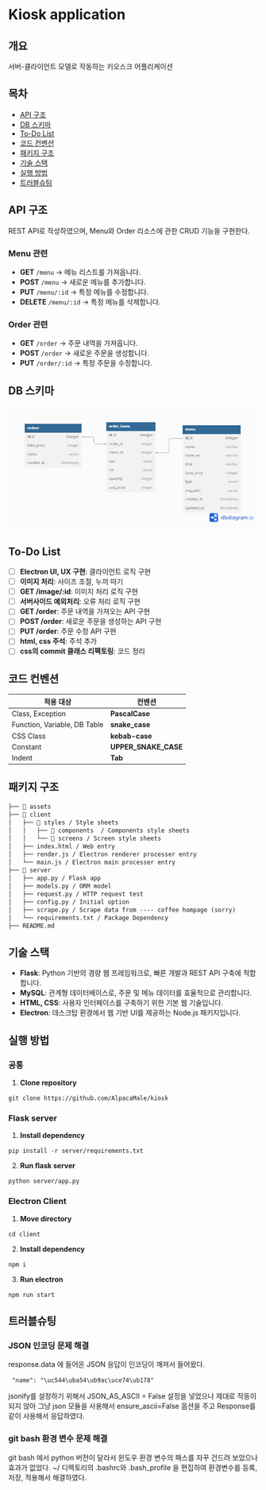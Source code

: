 # Kiosk application

## 개요

서버-클라이언트 모델로 작동하는 키오스크 어플리케이션

## 목차

- [API 구조](#api-구조)
- [DB 스키마](#db-스키마)
- [To-Do List](#to-do-list)
- [코드 컨벤션](#코드-컨벤션)
- [패키지 구조](#패키지-구조)
- [기술 스택](#기술-스택)
- [실행 방법](#실행-방법)
- [트러블슈팅](#트러블슈팅)

## API 구조

REST API로 작성하였으며, Menu와 Order 리소스에 관한 CRUD 기능을 구현한다.

### Menu 관련

- **GET** `/menu`
  → 메뉴 리스트를 가져옵니다.
- **POST** `/menu`
  → 새로운 메뉴를 추가합니다.
- **PUT** `/menu/:id`
  → 특정 메뉴를 수정합니다.
- **DELETE** `/menu/:id`
  → 특정 메뉴를 삭제합니다.

### Order 관련

- **GET** `/order`
  → 주문 내역을 가져옵니다.
- **POST** `/order`
  → 새로운 주문을 생성합니다.
- **PUT** `/order/:id`
  → 특정 주문을 수정합니다.

## DB 스키마

![DB diagram](./assets/diagram.png)

## To-Do List

- [ ] **Electron UI, UX 구현**: 클라이언트 로직 구현
- [ ] **이미지 처리**: 사이즈 조절, 누끼 따기
- [ ] **GET /image/:id**: 이미지 처리 로직 구현
- [ ] **서버사이드 예외처리**: 오류 처리 로직 구현
- [ ] **GET /order**: 주문 내역을 가져오는 API 구현
- [ ] **POST /order**: 새로운 주문을 생성하는 API 구현
- [ ] **PUT /order**: 주문 수정 API 구현
- [ ] **html, css 주석**: 주석 추가
- [ ] **css의 commit 클래스 리팩토링**: 코드 정리

## 코드 컨벤션

| 적용 대상                    | 컨벤션               |
| ---------------------------- | -------------------- |
| Class, Exception             | **PascalCase**       |
| Function, Variable, DB Table | **snake_case**       |
| CSS Class                    | **kebab-case**       |
| Constant                     | **UPPER_SNAKE_CASE** |
| Indent                       | **Tab**              |

## 패키지 구조

```
├── 📁 assets
├── 📁 client
│   ├── 📁 styles / Style sheets
│   │   ├── 📁 components  / Components style sheets
│   │   └── 📁 screens / Screen style sheets
│   ├── index.html / Web entry
│   ├── render.js / Electron renderer processer entry
│   └── main.js / Electron main processer entry
├── 📁 server
│   ├── app.py / Flask app
│   ├── models.py / ORM model
│   ├── request.py / HTTP request test
│   ├── config.py / Initial option
│   ├── scrape.py / Scrape data from ---- coffee hompage (sorry)
│   └── requirements.txt / Package Dependency
├── README.md
```

## 기술 스택

- **Flask**: Python 기반의 경량 웹 프레임워크로, 빠른 개발과 REST API 구축에 적합합니다.
- **MySQL**: 관계형 데이터베이스로, 주문 및 메뉴 데이터를 효율적으로 관리합니다.
- **HTML, CSS**: 사용자 인터페이스를 구축하기 위한 기본 웹 기술입니다.
- **Electron**: 데스크탑 환경에서 웹 기반 UI를 제공하는 Node.js 패키지입니다.

## 실행 방법

### 공통

1. **Clone repository**

```
git clone https://github.com/AlpacaMale/kiosk
```

### Flask server

1. **Install dependency**

```
pip install -r server/requirements.txt
```

2. **Run flask server**

```
python server/app.py
```

### Electron Client

1. **Move directory**

```
cd client
```

2. **Install dependency**

```
npm i
```

3. **Run electron**

```
npm run start
```

## 트러블슈팅

### JSON 인코딩 문제 해결

response.data 에 들어온 JSON 응답이 인코딩이 깨져서 들어왔다.

```
 "name": "\uc544\uba54\ub9ac\uce74\ub178"
```

jsonify를 설정하기 위해서 JSON_AS_ASCII = False 설정을 넣었으나 제대로 작동이 되지 않아
그냥 json 모듈을 사용해서 ensure_ascii=False 옵션을 주고 Response를 같이 사용해서 응답하였다.

### git bash 환경 변수 문제 해결

git bash 에서 python 버전이 달라서 윈도우 환경 변수의 패스를 자꾸 건드려 보았으나 효과가 없었다.
~/ 디렉토리의 .bashrc와 .bash_profile 을 편집하여 환경변수를 등록, 저장, 적용해서 해결하였다.
